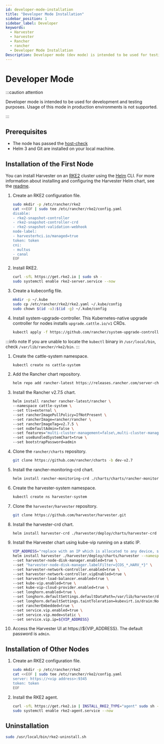 ```yaml
---
id: developer-mode-installation
title: "Developer Mode Installation"
sidebar_position: 1
sidebar_label: Developer
keywords:
  - Harvester
  - harvester
  - Rancher
  - rancher
  - Developer Mode Installation
Description: Developer mode (dev mode) is intended to be used for testing and development purposes.
---
```


<head>
  <link rel="canonical" href="https://docs.harvesterhci.io/v1.3/developer/developer-mode-installation"/>
</head>

# Developer Mode

:::caution attention

Developer mode is intended to be used for development and testing purposes. Usage of this mode in production environments is not supported.

:::

## Prerequisites

- The node has passed the [host-check](https://raw.githubusercontent.com/harvester/harvester/master/hack/host-check.sh)
- Helm 3 and Git are installed on your local machine.

## Installation of the First Node

You can install Harvester on an [RKE2](https://docs.rke2.io/) cluster using the [Helm](https://helm.sh/) CLI. For more information about installing and configuring the Harvester Helm chart, see the [readme](https://github.com/harvester/harvester/blob/master/deploy/charts/harvester/README.md).

1. Create an RKE2 configuration file.
    ```bash
    sudo mkdir -p /etc/rancher/rke2
    cat <<EOF | sudo tee /etc/rancher/rke2/config.yaml
    disable:
    - rke2-snapshot-controller
    - rke2-snapshot-controller-crd
    - rke2-snapshot-validation-webhook
    node-label:
    - harvesterhci.io/managed=true
    token: token
    cni:
    - multus
    - canal
    EOF
    ```

1. Install RKE2.
    ```bash
    curl -sfL https://get.rke2.io | sudo sh -
    sudo systemctl enable rke2-server.service --now
    ```

1. Create a kubeconfig file.
    ```bash
    mkdir -p ~/.kube
    sudo cp /etc/rancher/rke2/rke2.yaml ~/.kube/config
    sudo chown $(id -u):$(id -g) ~/.kube/config
    ```

1. Install system-upgrade-controller. This Kubernetes-native upgrade controller for nodes installs `upgrade.cattle.io/v1` CRDs.
    ```bash
    kubectl apply -f https://github.com/rancher/system-upgrade-controller/releases/download/v0.13.1/system-upgrade-controller.yaml
    ```

:::info note
If you are unable to locate the `kubectl` binary in `/usr/local/bin`, check `/var/lib/rancher/rke2/bin`.
:::

1. Create the cattle-system namespace.
    ```bash
    kubectl create ns cattle-system
    ```

1. Add the Rancher chart repository.
    ```bash
    helm repo add rancher-latest https://releases.rancher.com/server-charts/latest
    ```

1. Install the Rancher v2.7.5 chart.
    ```bash
    helm install rancher rancher-latest/rancher \
    --namespace cattle-system \
    --set tls=external \
    --set rancherImagePullPolicy=IfNotPresent \
    --set rancherImage=rancher/rancher \
    --set rancherImageTag=v2.7.5 \
    --set noDefaultAdmin=false \
    --set features="multi-cluster-management=false\,multi-cluster-management-agent=false" \
    --set useBundledSystemChart=true \
    --set bootstrapPassword=admin
    ```

1. Clone the `rancher/charts` repository.
    ```bash
    git clone https://github.com/rancher/charts -b dev-v2.7
    ```

1. Install the rancher-monitoring-crd chart.
    ```bash
    helm install rancher-monitoring-crd ./charts/charts/rancher-monitoring-crd/102.0.2+up40.1.2/
    ```

1. Create the harvester-system namespace.
    ```bash
    kubectl create ns harvester-system
    ```

1. Clone the `harvester/harvester` repository.
    ```bash
    git clone https://github.com/harvester/harvester.git
    ```

1. Install the harvester-crd chart.
    ```bash
    helm install harvester-crd ./harvester/deploy/charts/harvester-crd --namespace harvester-system
    ```

1. Install the Harvester chart using kube-vip running on a static IP.
    ```bash
    VIP_ADDRESS="replace with an IP which is allocated to any device, such as 192.168.5.131"
    helm install harvester ./harvester/deploy/charts/harvester --namespace harvester-system \
    --set harvester-node-disk-manager.enabled=true \
    --set "harvester-node-disk-manager.labelFilter={COS_*,HARV_*}" \
    --set harvester-network-controller.enabled=true \
    --set harvester-network-controller.vipEnabled=true \
    --set harvester-load-balancer.enabled=true \
    --set kube-vip.enabled=true \
    --set kube-vip-cloud-provider.enabled=true \
    --set longhorn.enabled=true \
    --set longhorn.defaultSettings.defaultDataPath=/var/lib/harvester/defaultdisk \
    --set longhorn.defaultSettings.taintToleration=kubevirt.io/drain:NoSchedule \
    --set rancherEmbedded=true \
    --set service.vip.enabled=true \
    --set service.vip.mode=static \
    --set service.vip.ip=${VIP_ADDRESS}
    ```

1. Access the Harvester UI at https://${VIP_ADDRESS}. The default password is `admin`.

## Installation of Other Nodes

1. Create an RKE2 configuration file.
    ```bash
    sudo mkdir -p /etc/rancher/rke2
    cat <<EOF | sudo tee /etc/rancher/rke2/config.yaml
    server: https://<vip address>:9345
    token: token
    EOF
    ```

1. Install the RKE2 agent.
    ```bash
    curl -sfL https://get.rke2.io | INSTALL_RKE2_TYPE="agent" sudo sh -
    sudo systemctl enable rke2-agent.service --now
    ```

## Uninstallation

```bash
sudo /usr/local/bin/rke2-uninstall.sh
```
